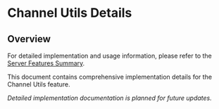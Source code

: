 # Channel Utils Details

## Overview

For detailed implementation and usage information, please refer to the [Server Features Summary](README.md).

This document contains comprehensive implementation details for the Channel Utils feature.

*Detailed implementation documentation is planned for future updates.*
